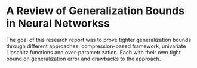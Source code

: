 # A Review of Generalization Bounds in Neural Networkss
The goal of this research report was to prove tighter generalization bounds through different approaches: compression-based framework, univariate Lipschitz functions and over-parametrization. Each with their own tight bound on generalization error and drawbacks to the approach. 
